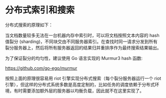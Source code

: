 分布式索引和搜索
===

分布式搜索的原理如下：

当文档数量较多无法在一台机器内存中索引时，可以将文档按照文本内容的 hash 值裂分 (sharding)，不同块交由不同服务器索引。在查找时同一请求分发到所有裂分服务器上，然后将所有服务器返回的结果归并重排序作为最终搜索结果输出。

为了保证裂分的均匀性，建议使用 Go 语言实现的 Murmur3 hash 函数:

https://github.com/go-ego/murmur

按照上面的原理很容易用 riot 引擎实现分布式搜索（每个裂分服务器运行一个 riot 引擎），但这样的分布式系统多数是高度定制的，比如任务的调度依赖于分布式环境，有时需要添加额外层的服务器以均衡负载，因此就不在这里实现了。
